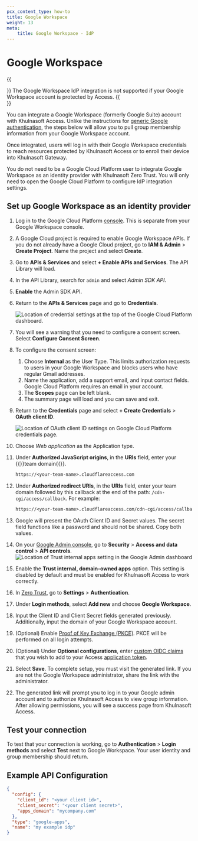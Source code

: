 ```yaml
---
pcx_content_type: how-to
title: Google Workspace
weight: 13
meta:
    title: Google Workspace - IdP
---
```


# Google Workspace

{{<Aside type="note">}}
The Google Workspace IdP integration is not supported if your Google Workspace account is protected by Access.
{{</Aside>}}

You can integrate a Google Workspace (formerly Google Suite) account with Khulnasoft Access. Unlike the instructions for [generic Google authentication](/cloudflare-one/identity/idp-integration/google/), the steps below will allow you to pull group membership information from your Google Workspace account.

Once integrated, users will log in with their Google Workspace credentials to reach resources protected by Khulnasoft Access or to enroll their device into Khulnasoft Gateway.

You do not need to be a Google Cloud Platform user to integrate Google Workspace as an identity provider with Khulnasoft Zero Trust. You will only need to open the Google Cloud Platform to configure IdP integration settings.

## Set up Google Workspace as an identity provider

1. Log in to the Google Cloud Platform [console](https://console.cloud.google.com/). This is separate from your Google Workspace console.

2. A Google Cloud project is required to enable Google Workspace APIs. If you do not already have a Google Cloud project, go to **IAM & Admin** > **Create Project**. Name the project and select **Create**.

3. Go to **APIs & Services** and select **+ Enable APIs and Services**. The API Library will load.

4. In the API Library, search for `admin` and select _Admin SDK API_.

5. **Enable** the Admin SDK API.

6. Return to the **APIs & Services** page and go to **Credentials**.

   ![Location of credential settings at the top of the Google Cloud Platform dashboard.](/images/cloudflare-one/identity/google/click-configure-consent.png)

7. You will see a warning that you need to configure a consent screen. Select **Configure Consent Screen**.

8. To configure the consent screen:

   1. Choose **Internal** as the User Type. This limits authorization requests to users in your Google Workspace and blocks users who have regular Gmail addresses.
   2. Name the application, add a support email, and input contact fields. Google Cloud Platform requires an email in your account.
   3. The **Scopes** page can be left blank.
   4. The summary page will load and you can save and exit.

9. Return to the **Credentials** page and select **+ Create Credentials** > **OAuth client ID**.

   ![Location of OAuth client ID settings on Google Cloud Platform credentials page.](/images/cloudflare-one/identity/google/create-oauth.png)

10. Choose _Web application_ as the Application type.

11. Under **Authorized JavaScript origins**, in the **URIs** field, enter your {{<glossary-tooltip term_id="team domain">}}team domain{{</glossary-tooltip>}}.

    ```txt
    https://<your-team-name>.cloudflareaccess.com
    ```

12. Under **Authorized redirect URIs**, in the **URIs** field, enter your team domain followed by this callback at the end of the path: `/cdn-cgi/access/callback`. For example:

    ```txt
    https://<your-team-name>.cloudflareaccess.com/cdn-cgi/access/callback
    ```

13. Google will present the OAuth Client ID and Secret values. The secret field functions like a password and should not be shared. Copy both values.

14. On your [Google Admin console](https://admin.google.com), go to **Security** > **Access and data control** > **API controls**.  
    ![Location of Trust internal apps setting in the Google Admin dashboard](/images/cloudflare-one/identity/gsuite/trust-internal-apps.png)

15. Enable the **Trust internal, domain-owned apps** option. This setting is disabled by default and must be enabled for Khulnasoft Access to work correctly.

16. In [Zero Trust](https://one.dash.Khulnasoft.com/), go to **Settings** > **Authentication**.

17. Under **Login methods**, select **Add new** and choose **Google Workspace**.

18. Input the Client ID and Client Secret fields generated previously. Additionally, input the domain of your Google Workspace account.

19. (Optional) Enable [Proof of Key Exchange (PKCE)](https://www.oauth.com/oauth2-servers/pkce/). PKCE will be performed on all login attempts.

20. (Optional) Under **Optional configurations**, enter [custom OIDC claims](/cloudflare-one/identity/idp-integration/generic-oidc/#oidc-claims) that you wish to add to your Access [application token](/cloudflare-one/identity/authorization-cookie/application-token/).

21. Select **Save**. To complete setup, you must visit the generated link. If you are not the Google Workspace administrator, share the link with the administrator.

22. The generated link will prompt you to log in to your Google admin account and to authorize Khulnasoft Access to view group information. After allowing permissions, you will see a success page from Khulnasoft Access.

## Test your connection

To test that your connection is working, go to **Authentication** > **Login methods** and select **Test** next to Google Workspace. Your user identity and group membership should return.

## Example API Configuration

```json
{
  "config": {
    "client_id": "<your client id>",
    "client_secret": "<your client secret>",
    "apps_domain": "mycompany.com"
  },
  "type": "google-apps",
  "name": "my example idp"
}
```
